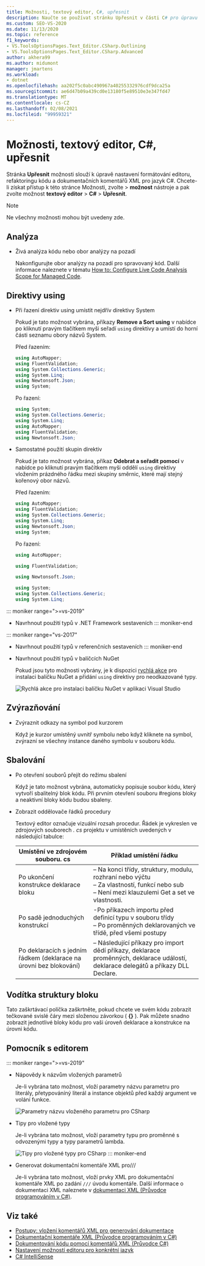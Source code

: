 ```yaml
---
title: Možnosti, textový editor, C#, upřesnit
description: Naučte se používat stránku Upřesnit v části C# pro úpravu nastavení formátování editoru, refaktoringu kódu a dokumentačních komentářů XML pro C#.
ms.custom: SEO-VS-2020
ms.date: 11/13/2020
ms.topic: reference
f1_keywords:
- VS.ToolsOptionsPages.Text_Editor.CSharp.Outlining
- VS.ToolsOptionsPages.Text_Editor.CSharp.Advanced
author: akhera99
ms.author: midumont
manager: jmartens
ms.workload:
- dotnet
ms.openlocfilehash: aa202f5c0abc490967a40255332976cdf9dca25a
ms.sourcegitcommit: ae6d47b09a439cd0e13180f5e89510e3e347fd47
ms.translationtype: MT
ms.contentlocale: cs-CZ
ms.lasthandoff: 02/08/2021
ms.locfileid: "99959321"
---
```

# <a name="options-text-editor-c-advanced"></a>Možnosti, textový editor, C#, upřesnit

Stránka **Upřesnit** možnosti slouží k úpravě nastavení formátování editoru, refaktoringu kódu a dokumentačních komentářů XML pro jazyk C#. Chcete-li získat přístup k této stránce Možnosti, zvolte  >  **možnost** nástroje a pak zvolte možnost **textový editor**  >  **C#**  >  **Upřesnit**.

> [!NOTE]
> Ne všechny možnosti mohou být uvedeny zde.

## <a name="analysis"></a>Analýza

- Živá analýza kódu nebo obor analýzy na pozadí

   Nakonfigurujte obor analýzy na pozadí pro spravovaný kód. Další informace naleznete v tématu [How to: Configure Live Code Analysis Scope for Managed Code](../../code-quality/configure-live-code-analysis-scope-managed-code.md).

## <a name="using-directives"></a>Direktivy using

- Při řazení direktiv using umístit nejdřív direktivy System

   Pokud je tato možnost vybrána, příkazy **Remove a Sort using** v nabídce po kliknutí pravým tlačítkem myši seřadí `using` direktivy a umístí do horní části seznamu obory názvů System.

   Před řazením:

   ```csharp
   using AutoMapper;
   using FluentValidation;
   using System.Collections.Generic;
   using System.Linq;
   using Newtonsoft.Json;
   using System;
   ```

   Po řazení:

   ```csharp
   using System;
   using System.Collections.Generic;
   using System.Linq;
   using AutoMapper;
   using FluentValidation;
   using Newtonsoft.Json;
   ```

- Samostatné použití skupin direktiv

   Pokud je tato možnost vybrána, příkaz **Odebrat a seřadit pomocí** v nabídce po kliknutí pravým tlačítkem myši oddělí `using` direktivy vložením prázdného řádku mezi skupiny směrnic, které mají stejný kořenový obor názvů.

   Před řazením:

   ```csharp
   using AutoMapper;
   using FluentValidation;
   using System.Collections.Generic;
   using System.Linq;
   using Newtonsoft.Json;
   using System;
   ```

   Po řazení:

   ```csharp
   using AutoMapper;

   using FluentValidation;

   using Newtonsoft.Json;

   using System;
   using System.Collections.Generic;
   using System.Linq;
   ```

::: moniker range=">=vs-2019"                                              
- Navrhnout použití typů v .NET Framework sestaveních
::: moniker-end
                                         
::: moniker range="vs-2017"                                                
- Navrhnout použití typů v referenčních sestaveních
::: moniker-end                                                            

- Navrhnout použití typů v balíčcích NuGet

   Pokud jsou tyto možnosti vybrány, je k dispozici [rychlá akce](../quick-actions.md) pro instalaci balíčku NuGet a přidání `using` direktivy pro neodkazované typy.

   ![Rychlá akce pro instalaci balíčku NuGet v aplikaci Visual Studio](media/nuget-lightbulb.png)

## <a name="highlighting"></a>Zvýrazňování

- Zvýraznit odkazy na symbol pod kurzorem

   Když je kurzor umístěný uvnitř symbolu nebo když kliknete na symbol, zvýrazní se všechny instance daného symbolu v souboru kódu.

## <a name="outlining"></a>Sbalování

- Po otevření souborů přejít do režimu sbalení

   Když je tato možnost vybrána, automaticky popisuje soubor kódu, který vytvoří sbalitelný blok kódu. Při prvním otevření souboru #regions bloky a neaktivní bloky kódu budou sbaleny.

- Zobrazit oddělovače řádků procedury

   Textový editor označuje vizuální rozsah procedur. Řádek je vykreslen ve zdrojových souborech *. cs* projektu v umístěních uvedených v následující tabulce:

   |Umístění ve zdrojovém souboru. cs|Příklad umístění řádku|
   |---------------------------------|------------------------------|
   |Po ukončení konstrukce deklarace bloku|– Na konci třídy, struktury, modulu, rozhraní nebo výčtu<br />– Za vlastností, funkcí nebo sub<br />– Není mezi klauzulemi Get a set ve vlastnosti.|
   |Po sadě jednoduchých konstrukcí|-Po příkazech importu před definicí typu v souboru třídy<br />– Po proměnných deklarovaných ve třídě, před všemi postupy|
   |Po deklaracích s jedním řádkem (deklarace na úrovni bez blokování)|– Následující příkazy pro import dědí příkazy, deklarace proměnných, deklarace událostí, deklarace delegátů a příkazy DLL Declare.|

## <a name="block-structure-guides"></a>Vodítka struktury bloku

Tato zaškrtávací políčka zaškrtněte, pokud chcete ve svém kódu zobrazit tečkované svislé čáry mezi složenou závorkou ( **{}** ). Pak můžete snadno zobrazit jednotlivé bloky kódu pro vaši úroveň deklarace a konstrukce na úrovni kódu.

## <a name="editor-help"></a>Pomocník s editorem
::: moniker range=">=vs-2019"
- Nápovědy k názvům vložených parametrů 
    
    Je-li vybrána tato možnost, vloží parametry názvu parametru pro literály, přetypováníný literál a instance objektů před každý argument ve volání funkce.  
    
    ![Parametry názvu vloženého parametru pro CSharp](media/inline-parameter-name-hints-csharp.png)

- Tipy pro vložené typy 
    
    Je-li vybrána tato možnost, vloží parametry typu pro proměnné s odvozenými typy a typy parametrů lambda.  
    
    ![Tipy pro vložené typy pro CSharp](media/inline-type-hints-csharp.png)
::: moniker-end
- Generovat dokumentační komentáře XML pro///

   Je-li vybrána tato možnost, vloží prvky XML pro dokumentační komentáře XML po zadání `///` úvodu komentáře. Další informace o dokumentaci XML naleznete v [dokumentaci XML (Průvodce programováním v C#)](/dotnet/csharp/programming-guide/xmldoc/xml-documentation-comments).

## <a name="see-also"></a>Viz také

- [Postupy: vložení komentářů XML pro generování dokumentace](../../ide/reference/generate-xml-documentation-comments.md)
- [Dokumentační komentáře XML (Průvodce programováním v C#)](/dotnet/csharp/programming-guide/xmldoc/xml-documentation-comments)
- [Dokumentování kódu pomocí komentářů XML (Průvodce C#)](/dotnet/csharp/codedoc)
- [Nastavení možností editoru pro konkrétní jazyk](../../ide/reference/setting-language-specific-editor-options.md)
- [C# IntelliSense](../../ide/visual-csharp-intellisense.md)
